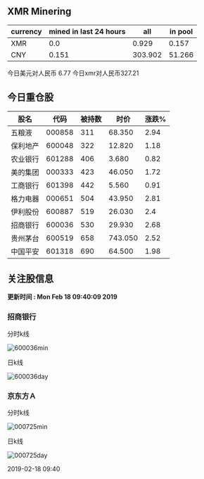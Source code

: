 ## XMR Minering

|currency|mined in last 24 hours|all|in pool|
|---|---|---|---|
|XMR|0.0|0.929|0.157|
|CNY|0.151|303.902|51.266|

今日美元对人民币 6.77	今日xmr对人民币327.21


## 今日重仓股 

|股名|代码|被持数|时价|涨跌%|
|---|---|---|---|---|
|五粮液|000858|311|68.350|2.94|
|保利地产|600048|322|12.820|1.18|
|农业银行|601288|406|3.680|0.82|
|美的集团|000333|423|46.050|1.72|
|工商银行|601398|442|5.560|0.91|
|格力电器|000651|504|43.950|2.81|
|伊利股份|600887|519|26.030|2.4|
|招商银行|600036|530|29.930|2.68|
|贵州茅台|600519|658|743.050|2.52|
|中国平安|601318|690|64.500|1.98|

## 关注股信息
**更新时间 : Mon Feb 18 09:40:09 2019**
### 招商银行 
分时k线

![600036min](http://image.sinajs.cn/newchart/min/n/sh600036.gif)

日k线

![600036day](http://image.sinajs.cn/newchart/daily/n/sh600036.gif)

### 京东方Ａ 
分时k线

![000725min](http://image.sinajs.cn/newchart/min/n/sz000725.gif)

日k线

![000725day](http://image.sinajs.cn/newchart/daily/n/sz000725.gif)

2019-02-18 09:40